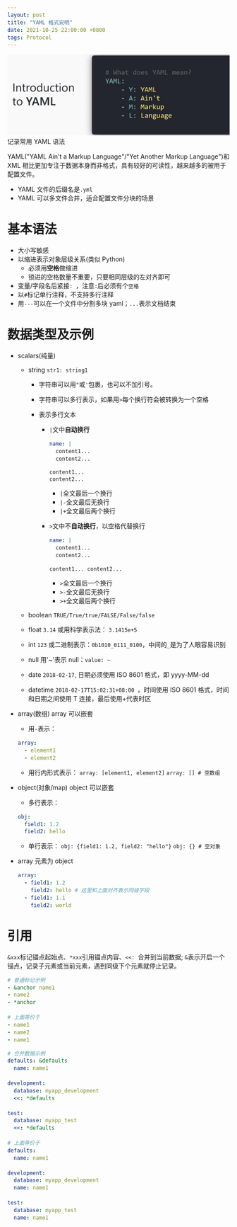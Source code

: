 ```yaml
---
layout: post
title: "YAML 格式说明"
date: 2021-10-25 22:00:00 +0800
tags: Protocol
---
```


![Yaml](/assets/images/2021-10-25-Yaml_1.jpeg)
记录常用 YAML 语法

YAML("YAML Ain't a Markup Language"/"Yet Another Markup Language")和 XML 相比更加专注于数据本身而非格式，具有较好的可读性，越来越多的被用于配置文件。

- YAML 文件的后缀名是`.yml`
- YAML 可以多文件合并，适合配置文件分块的场景

# 基本语法

- 大小写敏感
- 以缩进表示对象层级关系(类似 Python)
  - 必须用**空格**做缩进
  - 锁进的空格数量不重要，只要相同层级的左对齐即可
- 变量/字段名后紧接`: `，注意`:`后必须有个`空格`
- 以`#`标记单行注释，不支持多行注释
- 用`---`可以在一个文件中分割多块 yaml；`...`表示文档结束

# 数据类型及示例

- scalars(纯量)

  - string
    `str1: string1`

    - 字符串可以用`"`或`'`包裹，也可以不加引号。
    - 字符串可以多行表示，如果用`>`每个换行符会被转换为一个空格
    - 表示多行文本

      - `|`文中**自动换行**

        ```yml
        name: |
          content1...
          content2...
        ```

        ```
        content1...
        content2...

        ```

        - `|`全文最后一个换行
        - `|-`全文最后无换行
        - `|+`全文最后两个换行

      - `>`文中不**自动换行**，以空格代替换行

        ```yml
        name: |
          content1...
          content2...
        ```

        ```
        content1... content2...

        ```

        - `>`全文最后一个换行
        - `>-`全文最后无换行
        - `>+`全文最后两个换行

  - boolean
    `TRUE/True/true/FALSE/False/false`
  - float
    `3.14` 或用科学表示法： `3.1415e+5`
  - int
    `123` 或二进制表示：`0b1010_0111_0100`，中间的`_`是为了人眼容易识别
  - null
    用'~'表示 null：`value: ~`
  - date
    `2018-02-17`, 日期必须使用 ISO 8601 格式，即 yyyy-MM-dd
  - datetime
    `2018-02-17T15:02:31+08:00 `，时间使用 ISO 8601 格式，时间和日期之间使用 T 连接，最后使用+代表时区

- array(数组)
  array 可以嵌套
  - 用`-`表示：
  ```yml
  array:
    - element1
    - element2
  ```
  - 用行内形式表示：
    `array: [element1, element2]`
    `array: [] # 空数组`
- object(对象/map)
  object 可以嵌套
  - 多行表示：
  ```yml
  obj:
    field1: 1.2
    field2: hello
  ```
  - 单行表示：
    `obj: {field1: 1.2, field2: "hello"}`
    `obj: {} # 空对象`
- array 元素为 object

  ```yml
  array:
    - field1: 1.2
      field2: hello # 这里和上面对齐表示同级字段
    - field1: 1.1
      field2: world
  ```

# 引用

`&xxx`标记锚点起始点、`*xxx`引用锚点内容、`<<: `合并到当前数据;
`&`表示开启一个锚点，记录子元素或当前元素，遇到同级下个元素就停止记录。

```yml
# 普通标记示例
- &anchor name1
- name2
- *anchor

# 上面等价于
- name1
- name2
- name1
```

```yml
# 合并数据示例
defaults: &defaults
  name: name1

development:
  database: myapp_development
  <<: *defaults

test:
  database: myapp_test
  <<: *defaults

# 上面等价于
defaults:
  name: name1

development:
  database: myapp_development
  name: name1

test:
  database: myapp_test
  name: name1
```
